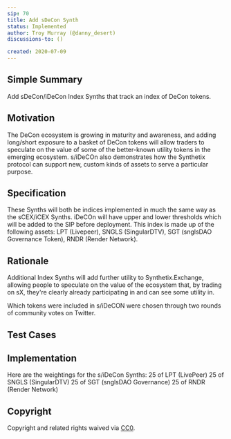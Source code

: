 ```yaml
---
sip: 70
title: Add sDeCon Synth
status: Implemented
author: Troy Murray (@danny_desert)
discussions-to: ()

created: 2020-07-09
---
```


<!--You can leave these HTML comments in your merged SIP and delete the visible duplicate text guides, they will not appear and may be helpful to refer to if you edit it again. This is the suggested template for new SIPs. Note that an SIP number will be assigned by an editor. When opening a pull request to submit your SIP, please use an abbreviated title in the filename, `sip-draft_title_abbrev.md`. The title should be 44 characters or less.-->

## Simple Summary
<!--"If you can't explain it simply, you don't understand it well enough." Provide a simplified and layman-accessible explanation of the SIP.-->
Add sDeCon/iDeCon Index Synths that track an index of DeCon tokens. 

## Motivation
<!--The motivation is critical for SIPs that want to change Synthetix. It should clearly explain why the existing protocol specification is inadequate to address the problem that the SIP solves. SIP submissions without sufficient motivation may be rejected outright.-->
The DeCon ecosystem is growing in maturity and awareness, and adding long/short exposure to a basket of DeCon tokens will allow traders to speculate on the value of some of the better-known utility tokens in the emerging ecosystem. s/iDeCOn also demonstrates how the Synthetix protocol can support new, custom kinds of assets to serve a particular purpose. 

## Specification
<!--The technical specification should describe the syntax and semantics of any new feature.-->
These Synths will both be indices implemented in much the same way as the sCEX/iCEX Synths. iDeCOn will have upper and lower thresholds which will be added to the SIP before deployment. This index is made up of the following assets: 
LPT (Livepeer), SNGLS (SingularDTV), SGT (snglsDAO Governance Token), RNDR (Render Network).

## Rationale
<!--The rationale fleshes out the specification by describing what motivated the design and why particular design decisions were made. It should describe alternate designs that were considered and related work, e.g. how the feature is supported in other languages. The rationale may also provide evidence of consensus within the community, and should discuss important objections or concerns raised during discussion.-->
Additional Index Synths will add further utility to Synthetix.Exchange, allowing people to speculate on the value of the ecosystem that, by trading on sX, they're clearly already participating in and can see some utility in. 

Which tokens were included in s/iDeCON were chosen through two rounds of community votes on Twitter. 

## Test Cases
<!--Test cases for an implementation are mandatory for SIPs but can be included with the implementation..-->


## Implementation
<!--The implementations must be completed before any SIP is given status "Implemented", but it need not be completed before the SIP is "Approved". While there is merit to the approach of reaching consensus on the specification and rationale before writing code, the principle of "rough consensus and running code" is still useful when it comes to resolving many discussions of API details.-->
Here are the weightings for the s/iDeCon Synths: 
25 of LPT (LivePeer)
25 of SNGLS (SingularDTV)
25 of SGT (snglsDAO Governance)
25 of RNDR (Render Network)

## Copyright
Copyright and related rights waived via [CC0](https://creativecommons.org/publicdomain/zero/1.0/).

